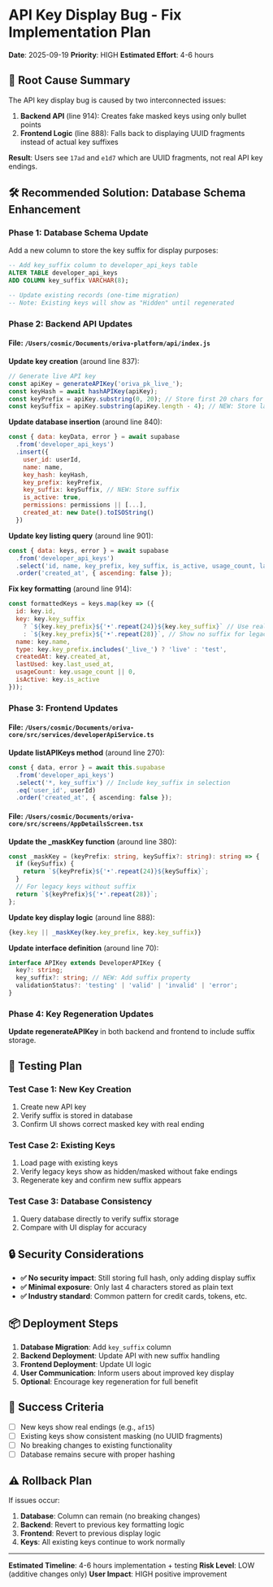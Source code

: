 # API Key Display Bug - Fix Implementation Plan

**Date**: 2025-09-19
**Priority**: HIGH
**Estimated Effort**: 4-6 hours

## 🎯 **Root Cause Summary**

The API key display bug is caused by two interconnected issues:

1. **Backend API** (line 914): Creates fake masked keys using only bullet points
2. **Frontend Logic** (line 888): Falls back to displaying UUID fragments instead of actual key suffixes

**Result**: Users see `17ad` and `e1d7` which are UUID fragments, not real API key endings.

## 🛠️ **Recommended Solution: Database Schema Enhancement**

### **Phase 1: Database Schema Update**

Add a new column to store the key suffix for display purposes:

```sql
-- Add key_suffix column to developer_api_keys table
ALTER TABLE developer_api_keys
ADD COLUMN key_suffix VARCHAR(8);

-- Update existing records (one-time migration)
-- Note: Existing keys will show as "Hidden" until regenerated
```

### **Phase 2: Backend API Updates**

#### **File**: `/Users/cosmic/Documents/oriva-platform/api/index.js`

**Update key creation** (around line 837):
```javascript
// Generate live API key
const apiKey = generateAPIKey('oriva_pk_live_');
const keyHash = await hashAPIKey(apiKey);
const keyPrefix = apiKey.substring(0, 20); // Store first 20 chars for display
const keySuffix = apiKey.substring(apiKey.length - 4); // NEW: Store last 4 chars for display
```

**Update database insertion** (around line 840):
```javascript
const { data: keyData, error } = await supabase
  .from('developer_api_keys')
  .insert({
    user_id: userId,
    name: name,
    key_hash: keyHash,
    key_prefix: keyPrefix,
    key_suffix: keySuffix, // NEW: Store suffix
    is_active: true,
    permissions: permissions || [...],
    created_at: new Date().toISOString()
  })
```

**Update key listing query** (around line 901):
```javascript
const { data: keys, error } = await supabase
  .from('developer_api_keys')
  .select('id, name, key_prefix, key_suffix, is_active, usage_count, last_used_at, created_at') // Added key_suffix
  .order('created_at', { ascending: false });
```

**Fix key formatting** (around line 914):
```javascript
const formattedKeys = keys.map(key => ({
  id: key.id,
  key: key.key_suffix
    ? `${key.key_prefix}${'•'.repeat(24)}${key.key_suffix}` // Use real suffix
    : `${key.key_prefix}${'•'.repeat(28)}`, // Show no suffix for legacy keys
  name: key.name,
  type: key.key_prefix.includes('_live_') ? 'live' : 'test',
  createdAt: key.created_at,
  lastUsed: key.last_used_at,
  usageCount: key.usage_count || 0,
  isActive: key.is_active
}));
```

### **Phase 3: Frontend Updates**

#### **File**: `/Users/cosmic/Documents/oriva-core/src/services/developerApiService.ts`

**Update listAPIKeys method** (around line 270):
```typescript
const { data, error } = await this.supabase
  .from('developer_api_keys')
  .select('*, key_suffix') // Include key_suffix in selection
  .eq('user_id', userId)
  .order('created_at', { ascending: false });
```

#### **File**: `/Users/cosmic/Documents/oriva-core/src/screens/AppDetailsScreen.tsx`

**Update the _maskKey function** (around line 380):
```typescript
const _maskKey = (keyPrefix: string, keySuffix?: string): string => {
  if (keySuffix) {
    return `${keyPrefix}${'•'.repeat(24)}${keySuffix}`;
  }
  // For legacy keys without suffix
  return `${keyPrefix}${'•'.repeat(28)}`;
};
```

**Update key display logic** (around line 888):
```typescript
{key.key || _maskKey(key.key_prefix, key.key_suffix)}
```

**Update interface definition** (around line 70):
```typescript
interface APIKey extends DeveloperAPIKey {
  key?: string;
  key_suffix?: string; // NEW: Add suffix property
  validationStatus?: 'testing' | 'valid' | 'invalid' | 'error';
}
```

### **Phase 4: Key Regeneration Updates**

**Update regenerateAPIKey** in both backend and frontend to include suffix storage.

## 🧪 **Testing Plan**

### **Test Case 1: New Key Creation**
1. Create new API key
2. Verify suffix is stored in database
3. Confirm UI shows correct masked key with real ending

### **Test Case 2: Existing Keys**
1. Load page with existing keys
2. Verify legacy keys show as hidden/masked without fake endings
3. Regenerate key and confirm new suffix appears

### **Test Case 3: Database Consistency**
1. Query database directly to verify suffix storage
2. Compare with UI display for accuracy

## 🔒 **Security Considerations**

- **✅ No security impact**: Still storing full hash, only adding display suffix
- **✅ Minimal exposure**: Only last 4 characters stored as plain text
- **✅ Industry standard**: Common pattern for credit cards, tokens, etc.

## 📦 **Deployment Steps**

1. **Database Migration**: Add `key_suffix` column
2. **Backend Deployment**: Update API with new suffix handling
3. **Frontend Deployment**: Update UI logic
4. **User Communication**: Inform users about improved key display
5. **Optional**: Encourage key regeneration for full benefit

## 🎯 **Success Criteria**

- [ ] New keys show real endings (e.g., `af15`)
- [ ] Existing keys show consistent masking (no UUID fragments)
- [ ] No breaking changes to existing functionality
- [ ] Database remains secure with proper hashing

## ⚠️ **Rollback Plan**

If issues occur:
1. **Database**: Column can remain (no breaking changes)
2. **Backend**: Revert to previous key formatting logic
3. **Frontend**: Revert to previous display logic
4. **Keys**: All existing keys continue to work normally

---

**Estimated Timeline**: 4-6 hours implementation + testing
**Risk Level**: LOW (additive changes only)
**User Impact**: HIGH positive improvement